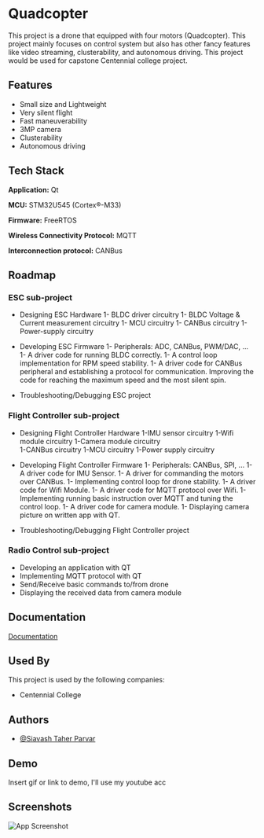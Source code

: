 # Quadcopter

This project is a drone that equipped with four motors (Quadcopter). This project mainly focuses on control system but also has other fancy features like video streaming, clusterability, and autonomous driving. This project would be used for capstone Centennial college project.


## Features

- Small size and Lightweight
- Very silent flight
- Fast maneuverability
- 3MP camera
- Clusterability
- Autonomous driving


## Tech Stack

**Application:** Qt

**MCU:** STM32U545 (Cortex®-M33)

**Firmware:** FreeRTOS

**Wireless Connectivity Protocol:** MQTT

**Interconnection protocol:** CANBus


## Roadmap

### ESC sub-project
- Designing ESC Hardware
1-	BLDC driver circuitry
1-	BLDC Voltage & Current measurement circuitry
1-	MCU circuitry
1-	CANBus circuitry
1-	Power-supply circuitry

- Developing ESC Firmware
1-	Peripherals: ADC, CANBus, PWM/DAC, ...
1-	A driver code for running BLDC correctly.
1-	A control loop implementation for RPM speed stability.
1-	A driver code for CANBus peripheral and establishing a protocol for communication.
	Improving the code for reaching the maximum speed and the most silent spin.
	
- Troubleshooting/Debugging ESC project

### Flight Controller sub-project
- Designing Flight Controller Hardware
	1-IMU sensor circuitry
	1-Wifi module circuitry
	1-Camera module circuitry	
	1-CANBus circuitry
	1-MCU circuitry
	1-Power supply circuitry

- Developing Flight Controller Firmware
1-	Peripherals: CANBus, SPI, ...
1-	A driver code for IMU Sensor.
1-	A driver for commanding the motors over CANBus.
1-	Implementing control loop for drone stability.
1-	A driver code for Wifi Module.
1-	A driver code for MQTT protocol over Wifi.
1-	Implementing running basic instruction over MQTT and tuning the control loop.
1-	A driver code for camera module.
1-	Displaying camera picture on written app with QT.

- Troubleshooting/Debugging Flight Controller project

### Radio Control sub-project
- Developing an application with QT
- Implementing MQTT protocol with QT
- Send/Receive basic commands to/from drone
- Displaying the received data from camera module


## Documentation

[Documentation](https://github.com/mend0z0/QuadCopter/tree/main/Doc)


## Used By

This project is used by the following companies:

- Centennial College

## Authors

- [@Siavash Taher Parvar](https://www.github.com/mend0z0)


## Demo

Insert gif or link to demo, I'll use my youtube acc


## Screenshots

![App Screenshot](https://via.placeholder.com/468x300?text=App+Screenshot+Here)
